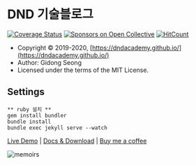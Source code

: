 # DND 기술블로그

[![Coverage Status](https://coveralls.io/repos/github/DNDACADEMY/dndacademy.github.io/badge.svg?branch=master)](https://coveralls.io/github/DNDACADEMY/dndacademy.github.io?branch=master)
[![Sponsors on Open Collective](https://opencollective.com/dnd/sponsors/badge.svg)](#sponsors)
[![HitCount](http://hits.dwyl.com/DNDACADEMY/dndacademygithubio.svg)](http://hits.dwyl.com/DNDACADEMY/dndacademygithubio)

- Copyright &copy; 2019-2020, [https://dndacademy.github.io/](https://dndacademy.github.io/)
- Author: Gidong Seong
- Licensed under the terms of the MIT License.

## Settings

```
** ruby 설치 **
gem install bundler
bundle install
bundle exec jekyll serve --watch
```

[Live Demo](https://wowthemesnet.github.io/jekyll-theme-memoirs/) | [Docs & Download](https://bootstrapstarter.com/bootstrap-templates/jekyll-theme-memoirs/) | [Buy me a coffee](https://www.wowthemes.net/donate/)

![memoirs](https://bootstrapstarter.com/assets/img/themes/memoirs-jekyll.jpg)

